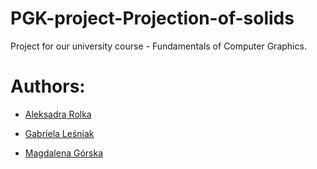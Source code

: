 # PGK-project-Projection-of-solids
Project for our university course - Fundamentals of Computer Graphics. 


# Authors:
* [Aleksadra Rolka](https://github.com/AleksandraRolka)

* [Gabriela Leśniak](https://github.com/gabi15)

* [Magdalena Górska](https://github.com/MagdalenaGie)
